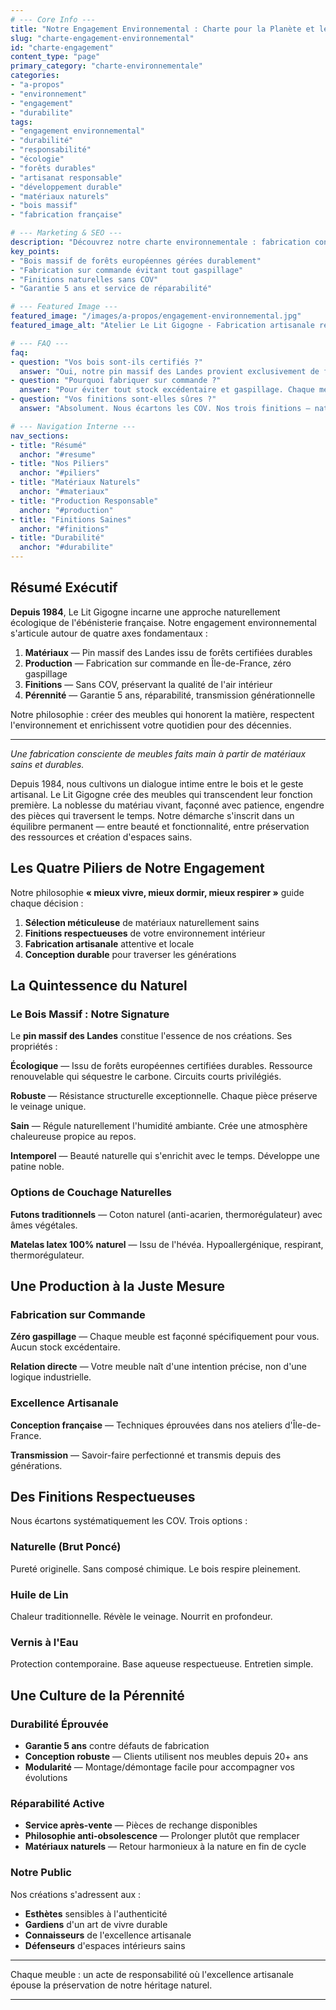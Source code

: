 ```yaml
---
# --- Core Info ---
title: "Notre Engagement Environnemental : Charte pour la Planète et le Bien-être"
slug: "charte-engagement-environnemental"
id: "charte-engagement"
content_type: "page"
primary_category: "charte-environnementale"
categories:
- "a-propos"
- "environnement"
- "engagement"
- "durabilite"
tags:
- "engagement environnemental"
- "durabilité"
- "responsabilité"
- "écologie"
- "forêts durables"
- "artisanat responsable"
- "développement durable"
- "matériaux naturels"
- "bois massif"
- "fabrication française"

# --- Marketing & SEO ---
description: "Découvrez notre charte environnementale : fabrication consciente à partir de bois massif issu de forêts gérées durablement, pour protéger notre héritage naturel et votre bien-être."
key_points:
- "Bois massif de forêts européennes gérées durablement"
- "Fabrication sur commande évitant tout gaspillage"
- "Finitions naturelles sans COV"
- "Garantie 5 ans et service de réparabilité"

# --- Featured Image ---
featured_image: "/images/a-propos/engagement-environnemental.jpg"
featured_image_alt: "Atelier Le Lit Gigogne - Fabrication artisanale respectueuse"

# --- FAQ ---
faq:
- question: "Vos bois sont-ils certifiés ?"
  answer: "Oui, notre pin massif des Landes provient exclusivement de forêts européennes certifiées PEFC ou équivalent."
- question: "Pourquoi fabriquer sur commande ?"
  answer: "Pour éviter tout stock excédentaire et gaspillage. Chaque meuble répond à un besoin réel."
- question: "Vos finitions sont-elles sûres ?"
  answer: "Absolument. Nous écartons les COV. Nos trois finitions — naturelle, huile de lin, vernis à l'eau — préservent votre air intérieur."

# --- Navigation Interne ---
nav_sections:
- title: "Résumé"
  anchor: "#resume"
- title: "Nos Piliers"
  anchor: "#piliers"
- title: "Matériaux Naturels"
  anchor: "#materiaux"
- title: "Production Responsable"
  anchor: "#production"
- title: "Finitions Saines"
  anchor: "#finitions"
- title: "Durabilité"
  anchor: "#durabilite"
---
```


<a id="resume"></a>
## Résumé Exécutif

**Depuis 1984**, Le Lit Gigogne incarne une approche naturellement écologique de l'ébénisterie française. Notre engagement environnemental s'articule autour de quatre axes fondamentaux :

1. **Matériaux** — Pin massif des Landes issu de forêts certifiées durables
2. **Production** — Fabrication sur commande en Île-de-France, zéro gaspillage
3. **Finitions** — Sans COV, préservant la qualité de l'air intérieur
4. **Pérennité** — Garantie 5 ans, réparabilité, transmission générationnelle

Notre philosophie : créer des meubles qui honorent la matière, respectent l'environnement et enrichissent votre quotidien pour des décennies.

---

*Une fabrication consciente de meubles faits main à partir de matériaux sains et durables.*

Depuis 1984, nous cultivons un dialogue intime entre le bois et le geste artisanal. Le Lit Gigogne crée des meubles qui transcendent leur fonction première. La noblesse du matériau vivant, façonné avec patience, engendre des pièces qui traversent le temps. Notre démarche s'inscrit dans un équilibre permanent — entre beauté et fonctionnalité, entre préservation des ressources et création d'espaces sains.

<a id="piliers"></a>
## Les Quatre Piliers de Notre Engagement

Notre philosophie **« mieux vivre, mieux dormir, mieux respirer »** guide chaque décision :

1. **Sélection méticuleuse** de matériaux naturellement sains
2. **Finitions respectueuses** de votre environnement intérieur
3. **Fabrication artisanale** attentive et locale
4. **Conception durable** pour traverser les générations

<a id="materiaux"></a>
## La Quintessence du Naturel

### Le Bois Massif : Notre Signature

Le **pin massif des Landes** constitue l'essence de nos créations. Ses propriétés :

**Écologique** — Issu de forêts européennes certifiées durables. Ressource renouvelable qui séquestre le carbone. Circuits courts privilégiés.

**Robuste** — Résistance structurelle exceptionnelle. Chaque pièce préserve le veinage unique.

**Sain** — Régule naturellement l'humidité ambiante. Crée une atmosphère chaleureuse propice au repos.

**Intemporel** — Beauté naturelle qui s'enrichit avec le temps. Développe une patine noble.

### Options de Couchage Naturelles

**Futons traditionnels** — Coton naturel (anti-acarien, thermorégulateur) avec âmes végétales.

**Matelas latex 100% naturel** — Issu de l'hévéa. Hypoallergénique, respirant, thermorégulateur.

<a id="production"></a>
## Une Production à la Juste Mesure

### Fabrication sur Commande

**Zéro gaspillage** — Chaque meuble est façonné spécifiquement pour vous. Aucun stock excédentaire.

**Relation directe** — Votre meuble naît d'une intention précise, non d'une logique industrielle.

### Excellence Artisanale

**Conception française** — Techniques éprouvées dans nos ateliers d'Île-de-France.

**Transmission** — Savoir-faire perfectionné et transmis depuis des générations.

<a id="finitions"></a>
## Des Finitions Respectueuses

Nous écartons systématiquement les COV. Trois options :

### Naturelle (Brut Poncé)
Pureté originelle. Sans composé chimique. Le bois respire pleinement.

### Huile de Lin
Chaleur traditionnelle. Révèle le veinage. Nourrit en profondeur.

### Vernis à l'Eau
Protection contemporaine. Base aqueuse respectueuse. Entretien simple.

<a id="durabilite"></a>
## Une Culture de la Pérennité

### Durabilité Éprouvée
- **Garantie 5 ans** contre défauts de fabrication
- **Conception robuste** — Clients utilisent nos meubles depuis 20+ ans
- **Modularité** — Montage/démontage facile pour accompagner vos évolutions

### Réparabilité Active
- **Service après-vente** — Pièces de rechange disponibles
- **Philosophie anti-obsolescence** — Prolonger plutôt que remplacer
- **Matériaux naturels** — Retour harmonieux à la nature en fin de cycle

### Notre Public

Nos créations s'adressent aux :
- **Esthètes** sensibles à l'authenticité
- **Gardiens** d'un art de vivre durable
- **Connaisseurs** de l'excellence artisanale
- **Défenseurs** d'espaces intérieurs sains

---
Chaque meuble : un acte de responsabilité où l'excellence artisanale épouse la préservation de notre héritage naturel.

---